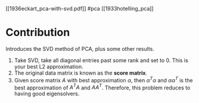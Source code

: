 [[1936eckart_pca-with-svd.pdf]]
#pca
[[1933hotelling_pca]]

# Contribution 

   Introduces the SVD method of PCA, plus some other results. 
   1. Take SVD, take all diagonal entries past some rank and set to $0$. This is your best L2 approximation. 
   2. The original data matrix is known as the **score matrix**. 
   3. Given score matrix $A$ with best approximation $\alpha$, then $\alpha^T \alpha$ and $\alpha \alpha^T$ is the best approximation of $A^T A$ and $A A^T$. 
   Therefore, this problem reduces to having good eigensolvers. 
